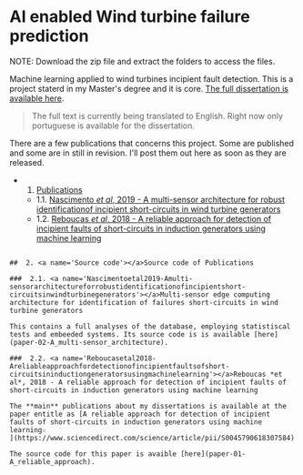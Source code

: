 # AI enabled Wind turbine failure prediction

NOTE: Download the zip file and extract the folders to access the files.

Machine learning applied to wind turbines incipient fault detection. This is a project staterd in my Master's degree and it is core. [The full dissertation is available here](Dissertation.pdf). 

> The full text is currently being translated to English. Right now only portuguese is available for the dissertation.

There are a few publications that concerns this project. Some are published and some are in still in revision.
I'll post them out here as soon as they are released.


<!-- vscode-markdown-toc -->
* 1. [Publications](#Publications)
	* 1.1. [Nascimento *et al*, 2019 - A multi-sensor architecture for robust identificationof incipient short-circuits in wind turbine generators](#Nascimentoetal2019-Amulti-sensorarchitectureforrobustidentificationofincipientshort-circuitsinwindturbinegenerators)
	* 1.2. [Reboucas *et al*, 2018 - A reliable approach for detection of incipient faults of short-circuits in induction generators using machine learning](#Reboucasetal2018-Areliableapproachfordetectionofincipientfaultsofshort-circuitsininductiongeneratorsusingmachinelearning)

<!-- vscode-markdown-toc-config
	numbering=true
	autoSave=true
	/vscode-markdown-toc-config -->
<!-- /vscode-markdown-toc -->


```

##  2. <a name='Source code'></a>Source code of Publications

###  2.1. <a name='Nascimentoetal2019-Amulti-sensorarchitectureforrobustidentificationofincipientshort-circuitsinwindturbinegenerators'></a>Multi-sensor edge computing architecture for identification of failures short-circuits in wind turbine generators

This contains a full analyses of the database, employing statistiscal tests and embeeded systems. Its source code is is available [here](paper-02-A_multi-sensor_architecture).

###  2.2. <a name='Reboucasetal2018-Areliableapproachfordetectionofincipientfaultsofshort-circuitsininductiongeneratorsusingmachinelearning'></a>Reboucas *et al*, 2018 - A reliable approach for detection of incipient faults of short-circuits in induction generators using machine learning

The **main** publications about my dissertations is available at the paper entitle as [A reliable approach for detection of incipient faults of short-circuits in induction generators using machine learning☆
](https://www.sciencedirect.com/science/article/pii/S0045790618307584)

The source code for this paper is avaible [here](paper-01-A_reliable_approach).





